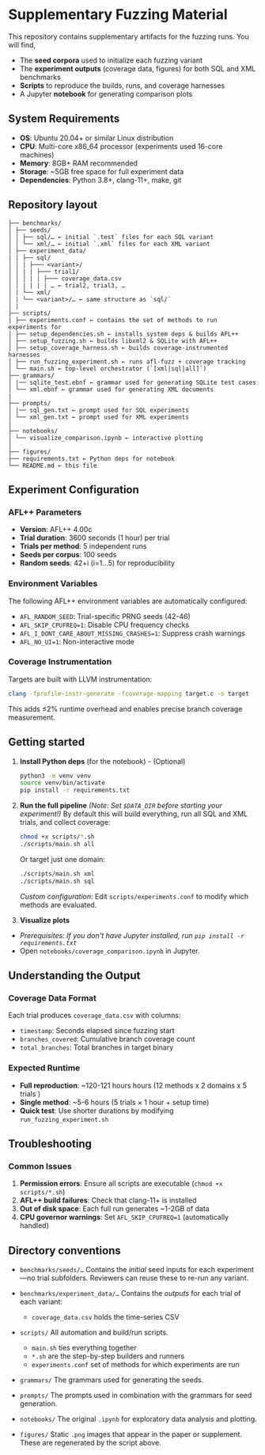 # Supplementary Fuzzing Material

This repository contains supplementary artifacts for the fuzzing runs. You will find,

- The **seed corpora** used to initialize each fuzzing variant
- The **experiment outputs** (coverage data, figures) for both SQL and XML benchmarks
- **Scripts** to reproduce the builds, runs, and coverage harnesses
- A Jupyter **notebook** for generating comparison plots

## System Requirements

- **OS**: Ubuntu 20.04+ or similar Linux distribution
- **CPU**: Multi-core x86_64 processor (experiments used 16-core machines)
- **Memory**: 8GB+ RAM recommended
- **Storage**: ~5GB free space for full experiment data
- **Dependencies**: Python 3.8+, clang-11+, make, git

## Repository layout

```
├── benchmarks/
│ ├── seeds/
│ │ ├── sql/… ← initial `.test` files for each SQL variant
│ │ └── xml/… ← initial `.xml` files for each XML variant
│ ├── experiment_data/
| | ├── sql/
│ │ | ├─── <variant>/
│ │ | | ├─── trial1/
│ │ │ | | ├─── coverage_data.csv
│ │ | | | | … ← trial2, trial3, …
│ | └── xml/
│ | └── <variant>/… ← same structure as `sql/`
│ |
├── scripts/
| ├── experiments.conf ← contains the set of methods to run experiments for
│ ├── setup_dependencies.sh ← installs system deps & builds AFL++
│ ├── setup_fuzzing.sh ← builds libxml2 & SQLite with AFL++
│ ├── setup_coverage_harness.sh ← builds coverage-instrumented harnesses
│ ├── run_fuzzing_experiment.sh ← runs afl-fuzz + coverage tracking
│ └── main.sh ← top-level orchestrator (`[xml|sql|all]`)
├── grammars/
│ |── sqlite_test.ebnf ← grammar used for generating SQLite test cases
│ └── xml.ebnf ← grammar used for generating XML documents
|
├── prompts/
│ |── sql_gen.txt ← prompt used for SQL experiments
│ └── xml_gen.txt ← prompt used for XML experiments
|
├── notebooks/
│ └── visualize_comparison.ipynb ← interactive plotting
│
├── figures/
├── requirements.txt ← Python deps for notebook
└── README.md ← this file

```

## Experiment Configuration

### AFL++ Parameters

- **Version**: AFL++ 4.00c
- **Trial duration**: 3600 seconds (1 hour) per trial
- **Trials per method**: 5 independent runs
- **Seeds per corpus**: 100 seeds
- **Random seeds**: 42+i (i=1...5) for reproducibility

### Environment Variables

The following AFL++ environment variables are automatically configured:

- `AFL_RANDOM_SEED`: Trial-specific PRNG seeds (42-46)
- `AFL_SKIP_CPUFREQ=1`: Disable CPU frequency checks
- `AFL_I_DONT_CARE_ABOUT_MISSING_CRASHES=1`: Suppress crash warnings
- `AFL_NO_UI=1`: Non-interactive mode

### Coverage Instrumentation

Targets are built with LLVM instrumentation:

```bash
clang -fprofile-instr-generate -fcoverage-mapping target.c -o target
```

This adds ≤2% runtime overhead and enables precise branch coverage measurement.

## Getting started

1. **Install Python deps** (for the notebook) - (Optional)

   ```bash
   python3 -m venv venv
   source venv/bin/activate
   pip install -r requirements.txt
   ```

2. **Run the full pipeline**
   _(Note: Set `$DATA_DIR` before starting your experiment!)_
   By default this will build everything, run all SQL and XML trials, and collect coverage:

   ```bash
   chmod +x scripts/*.sh
   ./scripts/main.sh all
   ```

   Or target just one domain:

   ```bash
   ./scripts/main.sh xml
   ./scripts/main.sh sql
   ```

   _Custom configuration_: Edit `scripts/experiments.conf` to modify which methods are evaluated.

3. **Visualize plots**

- _Prerequisites: If you don't have Jupyter installed, run `pip install -r requirements.txt`_
- Open `notebooks/coverage_comparison.ipynb` in Jupyter.

## Understanding the Output

### Coverage Data Format

Each trial produces `coverage_data.csv` with columns:

- `timestamp`: Seconds elapsed since fuzzing start
- `branches_covered`: Cumulative branch coverage count
- `total_branches`: Total branches in target binary

### Expected Runtime

- **Full reproduction**: ~120-121 hours hours (12 methods x 2 domains x 5 trials )
- **Single method**: ~5-6 hours (5 trials × 1 hour + setup time)
- **Quick test**: Use shorter durations by modifying `run_fuzzing_experiment.sh`

## Troubleshooting

### Common Issues

1. **Permission errors**: Ensure all scripts are executable (`chmod +x scripts/*.sh`)
2. **AFL++ build failures**: Check that clang-11+ is installed
3. **Out of disk space**: Each full run generates ~1-2GB of data
4. **CPU governor warnings**: Set `AFL_SKIP_CPUFREQ=1` (automatically handled)

## Directory conventions

- `benchmarks/seeds/…`
  Contains the _initial_ seed inputs for each experiment—no trial subfolders. Reviewers can reuse these to re-run any variant.

- `benchmarks/experiment_data/…`
  Contains the _outputs_ for each trial of each variant:

  - `coverage_data.csv` holds the time-series CSV

- `scripts/`
  All automation and build/run scripts.

  - `main.sh` ties everything together
  - `*.sh` are the step-by-step builders and runners
  - `experiments.conf` set of methods for which experiments are run

- `grammars/`
  The grammars used for generating the seeds.

- `prompts/`
  The prompts used in combination with the grammars for seed generation.

- `notebooks/`
  The original `.ipynb` for exploratory data analysis and plotting.

- `figures/`
  Static `.png` images that appear in the paper or supplement. These are regenerated by the script above.
